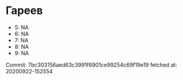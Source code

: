 # Гареев
- 5: NA
- 6: NA
- 7: NA
- 8: NA
- 9: NA

Commit: 7bc303156aed63c3991f6901ce99254c69f19e19
 fetched at: 20200922-152554
